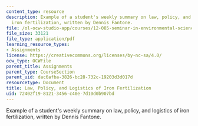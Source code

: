 ```yaml
---
content_type: resource
description: Example of a student's weekly summary on law, policy, and logistics of
  iron fertilization, written by Dennis Fantone.
file: /ol-ocw-studio-app/courses/12-085-seminar-in-environmental-science-spring-2008/72402f1981213456c40e7d10d0b907bd_fantone_w6.pdf
file_size: 33121
file_type: application/pdf
learning_resource_types:
- Assignments
license: https://creativecommons.org/licenses/by-nc-sa/4.0/
ocw_type: OCWFile
parent_title: Assignments
parent_type: CourseSection
parent_uid: dac6afba-3826-bc28-732c-19203d3d017d
resourcetype: Document
title: Law, Policy, and Logistics of Iron Fertilization
uid: 72402f19-8121-3456-c40e-7d10d0b907bd
---
```

Example of a student's weekly summary on law, policy, and logistics of iron fertilization, written by Dennis Fantone.